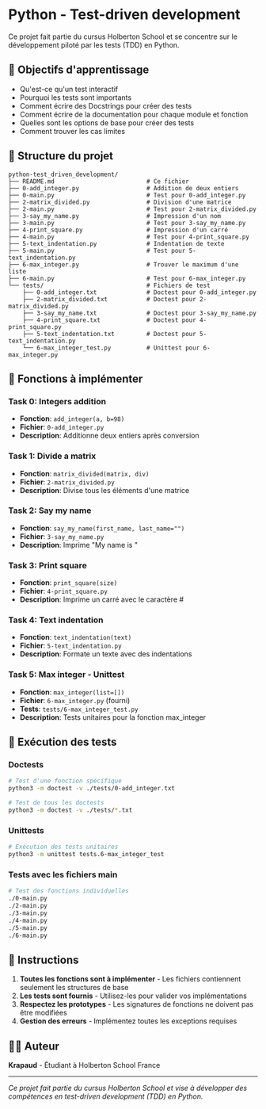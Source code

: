 # Python - Test-driven development

Ce projet fait partie du cursus Holberton School et se concentre sur le développement piloté par les tests (TDD) en Python.

## 🎯 Objectifs d'apprentissage

* Qu'est-ce qu'un test interactif
* Pourquoi les tests sont importants
* Comment écrire des Docstrings pour créer des tests
* Comment écrire de la documentation pour chaque module et fonction
* Quelles sont les options de base pour créer des tests
* Comment trouver les cas limites

## 📁 Structure du projet

```text
python-test_driven_development/
├── README.md                          # Ce fichier
├── 0-add_integer.py                   # Addition de deux entiers
├── 0-main.py                          # Test pour 0-add_integer.py
├── 2-matrix_divided.py                # Division d'une matrice
├── 2-main.py                          # Test pour 2-matrix_divided.py
├── 3-say_my_name.py                   # Impression d'un nom
├── 3-main.py                          # Test pour 3-say_my_name.py
├── 4-print_square.py                  # Impression d'un carré
├── 4-main.py                          # Test pour 4-print_square.py
├── 5-text_indentation.py              # Indentation de texte
├── 5-main.py                          # Test pour 5-text_indentation.py
├── 6-max_integer.py                   # Trouver le maximum d'une liste
├── 6-main.py                          # Test pour 6-max_integer.py
└── tests/                             # Fichiers de test
    ├── 0-add_integer.txt              # Doctest pour 0-add_integer.py
    ├── 2-matrix_divided.txt           # Doctest pour 2-matrix_divided.py
    ├── 3-say_my_name.txt              # Doctest pour 3-say_my_name.py
    ├── 4-print_square.txt             # Doctest pour 4-print_square.py
    ├── 5-text_indentation.txt         # Doctest pour 5-text_indentation.py
    └── 6-max_integer_test.py          # Unittest pour 6-max_integer.py
```

## 🔧 Fonctions à implémenter

### Task 0: Integers addition
* **Fonction**: `add_integer(a, b=98)`
* **Fichier**: `0-add_integer.py`
* **Description**: Additionne deux entiers après conversion

### Task 1: Divide a matrix
* **Fonction**: `matrix_divided(matrix, div)`
* **Fichier**: `2-matrix_divided.py`
* **Description**: Divise tous les éléments d'une matrice

### Task 2: Say my name
* **Fonction**: `say_my_name(first_name, last_name="")`
* **Fichier**: `3-say_my_name.py`
* **Description**: Imprime "My name is <first name> <last name>"

### Task 3: Print square
* **Fonction**: `print_square(size)`
* **Fichier**: `4-print_square.py`
* **Description**: Imprime un carré avec le caractère #

### Task 4: Text indentation
* **Fonction**: `text_indentation(text)`
* **Fichier**: `5-text_indentation.py`
* **Description**: Formate un texte avec des indentations

### Task 5: Max integer - Unittest
* **Fonction**: `max_integer(list=[])`
* **Fichier**: `6-max_integer.py` (fourni)
* **Tests**: `tests/6-max_integer_test.py`
* **Description**: Tests unitaires pour la fonction max_integer

## 🧪 Exécution des tests

### Doctests
```bash
# Test d'une fonction spécifique
python3 -m doctest -v ./tests/0-add_integer.txt

# Test de tous les doctests
python3 -m doctest -v ./tests/*.txt
```

### Unittests
```bash
# Exécution des tests unitaires
python3 -m unittest tests.6-max_integer_test
```

### Tests avec les fichiers main
```bash
# Test des fonctions individuelles
./0-main.py
./2-main.py
./3-main.py
./4-main.py
./5-main.py
./6-main.py
```

## 📝 Instructions

1. **Toutes les fonctions sont à implémenter** - Les fichiers contiennent seulement les structures de base
2. **Les tests sont fournis** - Utilisez-les pour valider vos implémentations
3. **Respectez les prototypes** - Les signatures de fonctions ne doivent pas être modifiées
4. **Gestion des erreurs** - Implémentez toutes les exceptions requises

## 👨‍💻 Auteur

**Krapaud** - Étudiant à Holberton School France

---

*Ce projet fait partie du cursus Holberton School et vise à développer des compétences en test-driven development (TDD) en Python.*
